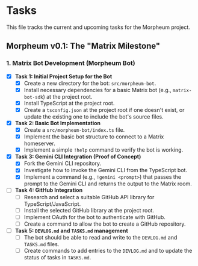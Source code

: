 # Tasks

This file tracks the current and upcoming tasks for the Morpheum project.

## Morpheum v0.1: The "Matrix Milestone"

### 1. Matrix Bot Development (Morpheum Bot)

*   [x] **Task 1: Initial Project Setup for the Bot**
    *   [x] Create a new directory for the bot: `src/morpheum-bot`.
    *   [x] Install necessary dependencies for a basic Matrix bot (e.g., `matrix-bot-sdk`) at the project root.
    *   [x] Install TypeScript at the project root.
    *   [x] Create a `tsconfig.json` at the project root if one doesn't exist, or update the existing one to include the bot's source files.

*   [x] **Task 2: Basic Bot Implementation**
    *   [x] Create a `src/morpheum-bot/index.ts` file.
    *   [x] Implement the basic bot structure to connect to a Matrix homeserver.
    *   [x] Implement a simple `!help` command to verify the bot is working.

*   [x] **Task 3: Gemini CLI Integration (Proof of Concept)**
    *   [x] Fork the Gemini CLI repository.
    *   [x] Investigate how to invoke the Gemini CLI from the TypeScript bot.
    *   [x] Implement a command (e.g., `!gemini <prompt>`) that passes the prompt to the Gemini CLI and returns the output to the Matrix room.

*   [ ] **Task 4: GitHub Integration**
    *   [ ] Research and select a suitable GitHub API library for TypeScript/JavaScript.
    *   [ ] Install the selected GitHub library at the project root.
    *   [ ] Implement OAuth for the bot to authenticate with GitHub.
    *   [ ] Create a command to allow the bot to create a GitHub repository.

*   [ ] **Task 5: `DEVLOG.md` and `TASKS.md` management**
    *   [ ] The bot should be able to read and write to the `DEVLOG.md` and `TASKS.md` files.
    *   [ ] Create commands to add entries to the `DEVLOG.md` and to update the status of tasks in `TASKS.md`.
